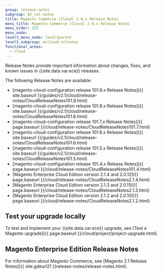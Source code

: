 ```yaml
---
group: release-notes
subgroup: 02_rel-notes
title: Magento Commerce (Cloud) 2.0.x Release Notes
menu_title: Magento Commerce (Cloud) 2.0.x Release Notes
menu_order: 325
menu_node:
level3_menu_node: level3parent
level3_subgroup: mccloud-relnotes
functional_areas:
  - Cloud
---
```


Release Notes provide important information about changes, fixes, and known issues in {{site.data.var.ece}} releases.

The following Release Notes are available:

*	[magento-cloud-configuration release 101.9.x Release Notes]({{ site.baseurl }}/guides/v2.1/cloud/release-notes/CloudReleaseNotes101.9.html)
*	[magento-cloud-configuration release 101.8.x Release Notes]({{ site.baseurl }}/guides/v2.1/cloud/release-notes/CloudReleaseNotes101.8.html)
*	[magento-cloud-configuration release 101.7.x Release Notes]({{ page.baseurl }}/cloud/release-notes/CloudReleaseNotes101.7.html)
*	[magento-cloud-configuration release 101.6.x Release Notes]({{ site.baseurl }}/guides/v2.1/cloud/release-notes/CloudReleaseNotes101.6.html)
*	[magento-cloud-configuration release 101.5.x Release Notes]({{ site.baseurl }}/guides/v2.1/cloud/release-notes/CloudReleaseNotes101.5.html)
*	[magento-cloud-configuration release 101.4.x Release Notes]({{ page.baseurl }}/cloud/release-notes/CloudReleaseNotes101.4.html)
*	[Magento Enterprise Cloud Edition version 2.1.4 and 2.0.12]({{ page.baseurl }}/cloud/release-notes/CloudReleaseNotes2.1.4.html)
*	[Magento Enterprise Cloud Edition version 2.1.3 and 2.0.11]({{ page.baseurl }}/cloud/release-notes/CloudReleaseNotes2.1.3.html)
*	[Magento Enterprise Cloud Edition version 2.1.2 and 2.0.10]({{ page.baseurl }}/cloud/release-notes/CloudReleaseNotes2.1.2.html)

## Test your upgrade locally

To test and implement your {{site.data.var.ece}} upgrade, see [Test a Magento upgrade]({{ page.baseurl }}/cloud/project/project-upgrade.html).

## Magento Enterprise Edition Release Notes

For information about Magento Commerce, see [Magento 2.1 Release Notes]({{ site.gdeurl21 }}release-notes/release-notes.html).
